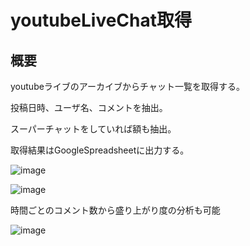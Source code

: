 # youtubeLiveChat取得

## 概要

youtubeライブのアーカイブからチャット一覧を取得する。

投稿日時、ユーザ名、コメントを抽出。

スーパーチャットをしていれば額も抽出。

取得結果はGoogleSpreadsheetに出力する。

![image](https://github.com/thistle0420/youtubeLiveChat/assets/85113388/b3d81bd8-7097-48d2-9b4f-462ec7e8bf0c)

![image](https://github.com/thistle0420/youtubeLiveChat/assets/85113388/487fef93-48dc-4a2f-8ed2-e11958d444c4)

時間ごとのコメント数から盛り上がり度の分析も可能

![image](https://github.com/thistle0420/youtubeLiveChat/assets/85113388/bebcbf3c-8275-45da-ac38-ea43010b309d)
